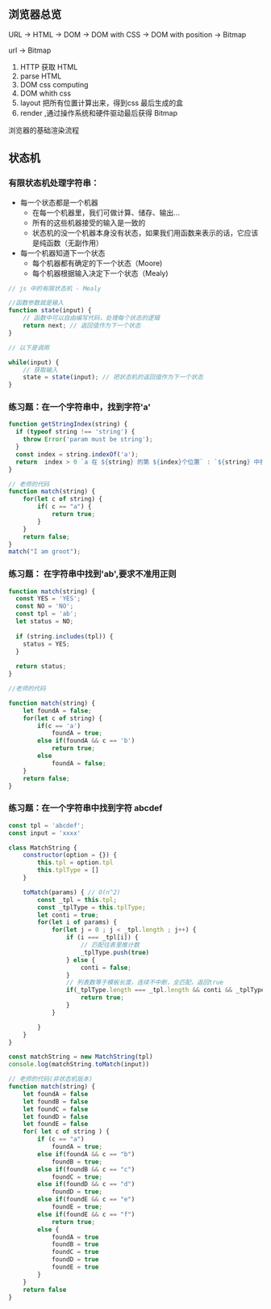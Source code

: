 ## 浏览器总览

URL -> HTML -> DOM  -> DOM with CSS -> DOM with position -> Bitmap

url -> Bitmap 
 1. HTTP 获取 HTML
 2. parse HTML
 3. DOM css computing
 4. DOM whith css
 5. layout 把所有位置计算出来，得到css 最后生成的盒
 6. render ,通过操作系统和硬件驱动最后获得 Bitmap

浏览器的基础渲染流程


## 状态机

### 有限状态机处理字符串：

* 每一个状态都是一个机器
    * 在每一个机器里，我们可做计算、储存、输出...
    * 所有的这些机器接受的输入是一致的
    * 状态机的没一个机器本身没有状态，如果我们用函数来表示的话，它应该是纯函数（无副作用）
* 每一个机器知道下一个状态
    * 每个机器都有确定的下一个状态（Moore)
    * 每个机器根据输入决定下一个状态（Mealy)

```js
// js 中的有限状态机 - Mealy

//函数参数就是输入
function state(input) {
    // 函数中可以自由编写代码，处理每个状态的逻辑
    return next; // 返回值作为下一个状态
}

// 以下是调用

while(input) {
    // 获取输入
    state = state(input); // 把状态机的返回值作为下一个状态
}
```

### 练习题：在一个字符串中，找到字符'a'

```js
function getStringIndex(string) {
  if (typeof string !== 'string') {
    throw Error('param must be string');
  }
  const index = string.indexOf('a');
  return  index > 0 `a 在 ${string} 的第 ${index}个位置` : `${string} 中找不到 a`
}

// 老师的代码
function match(string) {
    for(let c of string) {
        if( c == "a") {
            return true;
        }
    }
    return false;
}
match("I am groot");
```

### 练习题： 在字符串中找到'ab',要求不准用正则


```js
function match(string) {
  const YES = 'YES';
  const NO = 'NO';
  const tpl = 'ab';
  let status = NO;
  
  if (string.includes(tpl)) {
    status = YES;
  }
  
  return status;
}

//老师的代码

function match(string) {
    let foundA = false;
    for(let c of string) {
        if(c == 'a')
            foundA = true;
        else if(foundA && c == 'b')
            return true;
        else
            foundA = false;
    }
    return false;
}
```


### 练习题：在一个字符串中找到字符 abcdef


```js
const tpl = 'abcdef';
const input = 'xxxx'

class MatchString {
    constructor(option = {}) {
        this.tpl = option.tpl
        this.tplType = []
    }

    toMatch(params) { // O(n^2)
        const _tpl = this.tpl;
        const _tplType = this.tplType;
        let conti = true;
        for(let i of params) {
            for(let j = 0 ; j < _tpl.length ; j++) {
                if (i === _tpl[i]) {
                    // 匹配往表里推计数
                    _tplType.push(true)
                } else {
                    conti = false;
                }
                // 列表数等于模板长度，连续不中断，全匹配，返回true
                if(_tplType.length === _tpl.length && conti && _tplType.some( res => res)){
                    return true;
                }
            }

        }
    }
}

const matchString = new MatchString(tpl)
console.log(matchString.toMatch(input))

// 老师的代码(非状态机版本)
function match(string) {
    let foundA = false
    let foundB = false
    let foundC = false
    let foundD = false
    let foundE = false
    for( let c of string ) {
        if (c == "a") 
            foundA = true;
        else if(foundA && c == "b")
            foundB = true;
        else if(foundB && c == "c")
            foundC = true;
        else if(foundD && c == "d")
            foundD = true;
        else if(foundE && c == "e")
            foundE = true;
        else if(foundE && c == "f")
            return true;
        else {
            foundA = true
            foundB = true
            foundC = true
            foundD = true
            foundE = true
        }
    }
    return false
}
```